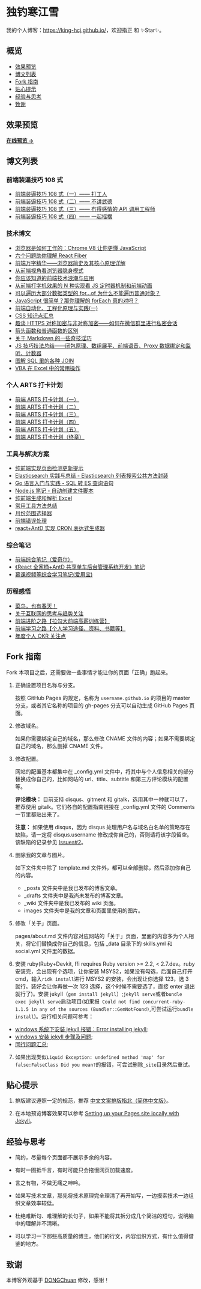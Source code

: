 # 独钓寒江雪

我的个人博客：<https://king-hcj.github.io/>，欢迎指正 和 ✨Star✨。

## 概览

<!-- vim-markdown-toc GFM -->

- [效果预览](#效果预览)
- [博文列表](#博文列表)
- [Fork 指南](#fork-指南)
- [贴心提示](#贴心提示)
- [经验与思考](#经验与思考)
- [致谢](#致谢)

<!-- vim-markdown-toc -->

## 效果预览

**[在线预览 &rarr;](https://king-hcj.github.io/)**

## 博文列表

### 前端装逼技巧 108 式

- [前端装逼技巧 108 式（一）—— 打工人](https://segmentfault.com/a/1190000038251777)
- [前端装逼技巧 108 式（二）—— 不讲武德](https://segmentfault.com/a/1190000038393789)
- [前端装逼技巧 108 式（三）—— 冇得感情的 API 调用工程师](https://king-hcj.github.io/2020/12/21/JavaScript-108-tips3/)
- [前端装逼技巧 108 式（四）—— 一起摇摆](https://king-hcj.github.io/2021-08-01-JavaScript-108-tips4/)

### 技术博文

- [浏览器是如何工作的：Chrome V8 让你更懂 JavaScript](https://king-hcj.github.io/2020/10/05/google-v8/)
- [六个问题助你理解 React Fiber](https://king-hcj.github.io/2021/03/21/6-questions-of-react-fiber/)
- [前端万字精华——浏览器简史及其核心原理详解](https://king-hcj.github.io/2021/07/11/web-browser/)
- [从前端视角看浏览器隐身模式](https://king-hcj.github.io/2021/08/08/Incognito-Mode/)
- [你应该知道的前端技术浪潮与应用](https://king-hcj.github.io/2021/04/28/front-end-technology-and-application/)
- [从前端打字机效果的 N 种实现看 JS 定时器机制和前端动画](https://king-hcj.github.io/2021/01/10/js-typed/)
- [可以遍历大部分数据类型的 for…of 为什么不能遍历普通对象？](https://king-hcj.github.io/2020/12/05/for-of/)
- [JavaScript 很简单？那你理解的 forEach 真的对吗？](https://king-hcj.github.io/2020/10/03/you-dont-know-foreach/)
- [前端自动化、工程化原理与实践(一)](https://king-hcj.github.io/2020/02/23/front-end-engineering/)
- [CSS 知识点汇总](https://king-hcj.github.io/2020/02/16/css-skills/)
- [趣谈 HTTPS 对称加密与非对称加密——如何在微信群里进行私密会话](https://king-hcj.github.io/2020/01/11/symmetric-asymmetric/)
- [箭头函数和普通函数的区别](https://king-hcj.github.io/2019/12/21/func-and-arrow-func/)
- [关于 Markdown 的一些奇技淫巧](https://king-hcj.github.io/2019/09/01/markdown-odd-skills/)
- [JS 技巧技法总结——闭包原理、数组展平、前端语音、Proxy 数据绑定和监听、计数器](https://king-hcj.github.io/2019/08/08/js-skills/)
- [图解 SQL 里的各种 JOIN](https://king-hcj.github.io/2017/09/11/joins-in-sql/)
- [VBA 在 Excel 中的常用操作](https://king-hcj.github.io/2017/08/22/vba-knowledge/)

### 个人 ARTS 打卡计划

- [前端 ARTS 打卡计划（一）](https://king-hcj.github.io/2020/04/11/arts1/)
- [前端 ARTS 打卡计划（二）](https://king-hcj.github.io/2020/06/16/arts2/)
- [前端 ARTS 打卡计划（三）](https://king-hcj.github.io/2020/08/24/arts3/)
- [前端 ARTS 打卡计划（四）](https://king-hcj.github.io/2020/11/02/arts4/)
- [前端 ARTS 打卡计划（五）](https://king-hcj.github.io/2021/01/11/arts5/)
- [前端 ARTS 打卡计划（终章）](https://king-hcj.github.io/2021/03/22/arts6/)

### 工具与解决方案

- [纯前端实现页面检测更新提示](https://king-hcj.github.io/2020/12/11/upload-page/)
- [Elasticsearch 实践与总结 - Elasticsearch 列表搜索公共方法封装](https://king-hcj.github.io/2020/11/12/elasticsearch/)
- [Go 语言入门与实践 - SQL 转 ES 查询语句](https://king-hcj.github.io/2020/11/05/go-first/)
- [Node.js 笔记 - 自动创建文件脚本](https://king-hcj.github.io/2020/06/14/nodejs/)
- [纯前端生成和解析 Excel](https://king-hcj.github.io/2020/05/19/export-excel/)
- [常用工具方法总结](https://king-hcj.github.io/2020/05/15/utils/)
- [月份范围选择器](https://king-hcj.github.io/2020/05/12/monthRangePicker/)
- [前端错误处理](https://king-hcj.github.io/2020/01/14/error-handling/)
- [react+AntD 实现 CRON 表达式生成器](https://king-hcj.github.io/2020/01/10/cron/)

### 综合笔记

- [前端综合笔记（爱奇尔）](https://king-hcj.github.io/2019/12/22/angle-aiqier/)
- [《React 全家桶+AntD 共享单车后台管理系统开发》笔记](https://king-hcj.github.io/2019/05/23/AntD/)
- [慕课视频等综合学习笔记(爱用宝)](https://king-hcj.github.io/2018/12/12/aiyongbao-study/)

### 历程感悟

- [菜鸟，也有春天！](https://king-hcj.github.io/2019/12/25/annual-personal-ummary/)
- [关于互联网的思考与趋势关注](https://king-hcj.github.io/2020/01/13/thinking-about-the-future-network/)
- [前端进阶之路【拉勾大前端高薪训练营】](https://king-hcj.github.io/2020/05/25/front-end-engineer-promotion/)
- [前端学习之路【个人学习途径、资料、书籍等】](https://king-hcj.github.io/2019/12/22/front-end-engineer/)
- [年度个人 OKR 关注点](https://king-hcj.github.io/2019/12/23/okr/)

## Fork 指南

Fork 本项目之后，还需要做一些事情才能让你的页面「正确」跑起来。

1. 正确设置项目名称与分支。

   按照 GitHub Pages 的规定，名称为 `username.github.io` 的项目的 master 分支，或者其它名称的项目的 gh-pages 分支可以自动生成 GitHub Pages 页面。

2. 修改域名。

   如果你需要绑定自己的域名，那么修改 CNAME 文件的内容；如果不需要绑定自己的域名，那么删掉 CNAME 文件。

3. 修改配置。

   网站的配置基本都集中在 \_config.yml 文件中，将其中与个人信息相关的部分替换成你自己的，比如网站的 url、title、subtitle 和第三方评论模块的配置等。

   **评论模块：** 目前支持 disqus、gitment 和 gitalk，选用其中一种就可以了，推荐使用 gitalk。它们各自的配置指南链接在 \_config.yml 文件的 Comments 一节里都贴出来了。

   **注意：** 如果使用 disqus，因为 disqus 处理用户名与域名白名单的策略存在缺陷，请一定将 disqus.username 修改成你自己的，否则请将该字段留空。该缺陷的记录参见 [Issues#2][3]。

4. 删除我的文章与图片。

   如下文件夹中除了 template.md 文件外，都可以全部删除，然后添加你自己的内容。

   - \_posts 文件夹中是我已发布的博客文章。
   - \_drafts 文件夹中是我尚未发布的博客文章。
   - \_wiki 文件夹中是我已发布的 wiki 页面。
   - images 文件夹中是我的文章和页面里使用的图片。

5. 修改「关于」页面。

   pages/about.md 文件内容对应网站的「关于」页面，里面的内容多为个人相关，将它们替换成你自己的信息，包括 \_data 目录下的 skills.yml 和 social.yml 文件里的数据。

6. 安装 ruby(Ruby+Devkit, ffi requires Ruby version >= 2.2, < 2.7.dev。ruby 安装完，会出现有个选项，让你安装 MSYS2，如果没有勾选，后面自己打开 cmd，输入`ridk install`进行 MSYS2 的安装，会出现让你选择 123，选 3 就行。装好会让你再做一次 123 选择，这个时候不需要选了，直接 enter 退出就行了)。安装 jekyll（`gem install jekyll`）;`jekyll serve`或者`bundle exec jekyll serve`启动项目(如果报` Could not find concurrent-ruby-1.1.5 in any of the sources (Bundler::GemNotFound)`,可尝试运行`bundle install`)。运行相关问题可参考：

- [windows 系统下安装 jekyll 报错：Error installing jekyll](https://segmentfault.com/q/1010000013418668);
- [windows 安装 jekyll 步骤及问题](https://blog.csdn.net/mouday/article/details/79300135);
- [同行问题汇总](https://github.com/zhang0peter/zhang0peter.github.io);

7. 如果出现类似`Liquid Exception: undefined method 'map' for false:FalseClass Did you mean?`的报错，可尝试删除`_site`目录然后重试。

## 贴心提示

1. 排版建议遵照一定的规范，推荐 [中文文案排版指北（简体中文版）][1]。

2. 在本地预览博客效果可以参考 [Setting up your Pages site locally with Jekyll][2]。

## 经验与思考

- 简约，尽量每个页面都不展示多余的内容。

- 有时一图抵千言，有时可能只会拖慢网页加载速度。

- 言之有物，不做无痛之呻吟。

- 如果写技术文章，那先将技术原理完全理清了再开始写，一边摸索技术一边组织文章效率较低。

- 杜绝难断句、难理解的长句子，如果不能将其拆分成几个简洁的短句，说明脑中的理解并不清晰。

- 可以学习一下那些高质量的博主，他们的行文，内容组织方式，有什么值得借鉴的地方。

## 致谢

本博客外观基于 [DONGChuan](https://dongchuan.github.io) 修改，感谢！

[1]: https://github.com/mzlogin/chinese-copywriting-guidelines
[2]: https://help.github.com/articles/setting-up-your-pages-site-locally-with-jekyll/
[3]: https://github.com/mzlogin/mzlogin.github.io/issues/2
